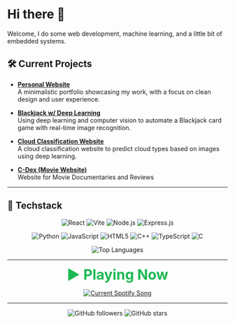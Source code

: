 # Hi there 👋

Welcome, I do some web development, machine learning, and a little bit of embedded systems.

## 🛠️ Current Projects

- [**Personal Website**](https://github.com/axeiira/axeiira-site.git)  
  A minimalistic portfolio showcasing my work, with a focus on clean design and user experience.
  
- [**Blackjack w/ Deep Learning**](https://github.com/axeiira/Deep-Learning-Blackjack)  
  Using deep learning and computer vision to automate a Blackjack card game with real-time image recognition.
  
- [**Cloud Classification Website**](https://github.com/axeiira/whicher-weather-classification)  
  A cloud classification website to predict cloud types based on images using deep learning.

- [**C-Dex (Movie Website)**](https://github.com/c-dexx)  
  Website for Movie Documentaries and Reviews

---

## 📒 Techstack

<p align="center">
  <img src="https://img.shields.io/badge/React-%2320232a?style=flat&logo=react&logoColor=61DAFB" alt="React" />
  <img src="https://img.shields.io/badge/Vite-%23F24E1E?style=flat&logo=vite&logoColor=white" alt="Vite" />
  <img src="https://img.shields.io/badge/Node.js-%23339933?style=flat&logo=node.js&logoColor=white" alt="Node.js" />
  <img src="https://img.shields.io/badge/Express.js-%23404d59?style=flat&logo=express&logoColor=white" alt="Express.js" />
</p>

<p align="center">
  <img src="https://img.shields.io/badge/Python-%23007C8C?style=flat&logo=python&logoColor=white" alt="Python" />
  <img src="https://img.shields.io/badge/JavaScript-%23323330?style=flat&logo=javascript&logoColor=F7DF1E" alt="JavaScript" />
  <img src="https://img.shields.io/badge/HTML5-%23E34F26?style=flat&logo=html5&logoColor=white" alt="HTML5" />
  <img src="https://img.shields.io/badge/C%2B%2B-%2300599C?style=flat&logo=c%2B%2B&logoColor=white" alt="C++" />
  <img src="https://img.shields.io/badge/TypeScript-%23007ACC?style=flat&logo=typescript&logoColor=white" alt="TypeScript" />
  <img src="https://img.shields.io/badge/C-%2300599C?style=flat&logo=c&logoColor=white" alt="C" />
</p>

<p align="center">
  <img src="https://github-readme-stats.vercel.app/api/top-langs/?username=axeiira&layout=compact&theme=dracula" alt="Top Languages" />
</p>

---
<p align="center">
  <b><font size="6" color="#1DB954">▶️ Playing Now </font></b>
</p>


<p align="center">
  <a href="https://axeiira.pythonanywhere.com/link">
    <img
      src="https://axeiira.pythonanywhere.com?theme=dark&eq_color=rainbow&spin=true"
      alt="Current Spotify Song"
    />
  </a>
</p>

---

<p align="center">
  <img src="https://img.shields.io/github/followers/axeiira?style=social" alt="GitHub followers" />
  <img src="https://img.shields.io/github/stars/axeiira?style=social" alt="GitHub stars" />
</p>



<!--
**axeiira/axeiira** is a ✨ _special_ ✨ repository because its `README.md` (this file) appears on your GitHub profile.

Here are some ideas to get you started:

- 🔭 I’m currently working on ...
- 🌱 I’m currently learning ...
- 👯 I’m looking to collaborate on ...
- 🤔 I’m looking for help with ...
- 💬 Ask me about ...
- 📫 How to reach me: ...
- 😄 Pronouns: ...
- ⚡ Fun fact: ...
-->
